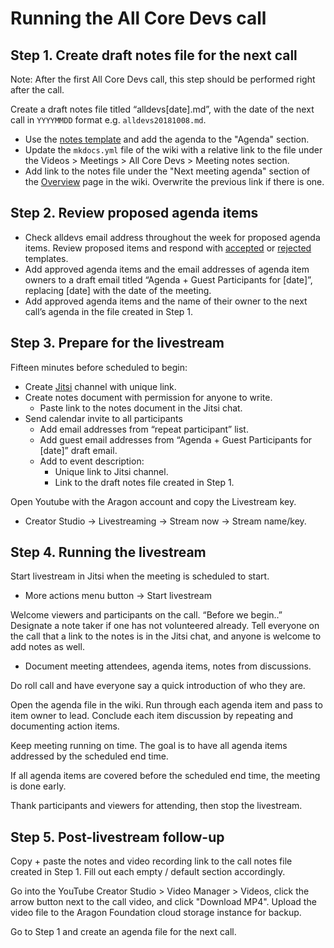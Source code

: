 # Running the All Core Devs call

## Step 1. Create draft notes file for the next call
Note: After the first All Core Devs call, this step should be performed right after the call.

Create a draft notes file titled “alldevs[date].md”, with the date of the next call in `YYYYMMDD` format e.g. `alldevs20181008.md`.

- Use the [notes template](template.md) and add the agenda to the "Agenda" section.
- Update the `mkdocs.yml` file of the wiki with a relative link to the file under the Videos > Meetings > All Core Devs > Meeting notes section.
- Add link to the notes file under the "Next meeting agenda" section of the [Overview](dev.md) page in the wiki. Overwrite the previous link if there is one.

## Step 2. Review proposed agenda items

- Check alldevs email address throughout the week for proposed agenda items. Review proposed items and respond with [accepted](all_devs_accepted.md) or [rejected](all_devs_rejected.md) templates.
- Add approved agenda items and the email addresses of agenda item owners to a draft email titled “Agenda + Guest Participants for [date]”, replacing [date] with the date of the meeting.
- Add approved agenda items and the name of their owner to the next call’s agenda in the file created in Step 1.

## Step 3. Prepare for the livestream

Fifteen minutes before scheduled to begin:

- Create [Jitsi](https://meet.jit.si) channel with unique link.
- Create notes document with permission for anyone to write.
  - Paste link to the notes document in the Jitsi chat.
- Send calendar invite to all participants
  - Add email addresses from “repeat participant” list.
  - Add guest email addresses from “Agenda + Guest Participants for [date]” draft email.
  - Add to event description:
    - Unique link to Jitsi channel.
    - Link to the draft notes file created in Step 1.

Open Youtube with the Aragon account and copy the Livestream key.

  - Creator Studio -> Livestreaming -> Stream now -> Stream name/key.

## Step 4. Running the livestream

Start livestream in Jitsi when the meeting is scheduled to start.

  - More actions menu button -> Start livestream

Welcome viewers and participants on the call. “Before we begin..” Designate a note taker if one has not volunteered already. Tell everyone on the call that a link to the notes is in the Jitsi chat, and anyone is welcome to add notes as well.

  - Document meeting attendees, agenda items, notes from discussions.

Do roll call and have everyone say a quick introduction of who they are.

Open the agenda file in the wiki. Run through each agenda item and pass to item owner to lead. Conclude each item discussion by repeating and documenting action items.

Keep meeting running on time. The goal is to have all agenda items addressed by the scheduled end time.

If all agenda items are covered before the scheduled end time, the meeting is done early.

Thank participants and viewers for attending, then stop the livestream.

## Step 5. Post-livestream follow-up

Copy + paste the notes and video recording link to the call notes file created in Step 1. Fill out each empty / default section accordingly.

Go into the YouTube Creator Studio > Video Manager > Videos, click the arrow button next to the call video, and click "Download MP4". Upload the video file to the Aragon Foundation cloud storage instance for backup.

Go to Step 1 and create an agenda file for the next call.
